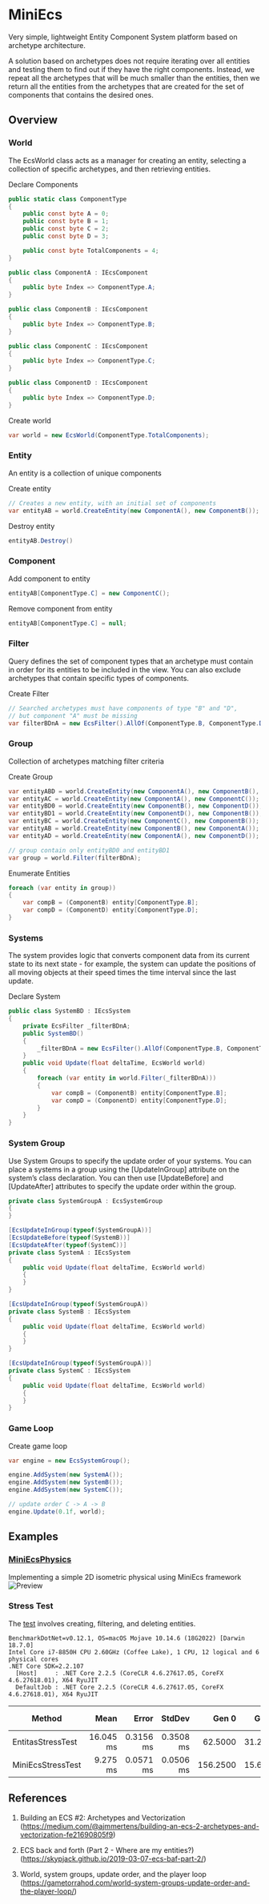# MiniEcs
Very simple, lightweight Entity Component System platform based on archetype architecture.

A solution based on archetypes does not require iterating over all entities and testing them to find out if they have the right components. Instead, we repeat all the archetypes that will be much smaller than the entities, then we return all the entities from the archetypes that are created for the set of components that contains the desired ones.
## Overview

### World
The EcsWorld class acts as a manager for creating an entity, selecting a collection of specific archetypes, and then retrieving entities.

Declare Components
```csharp
public static class ComponentType
{
    public const byte A = 0;
    public const byte B = 1;
    public const byte C = 2;
    public const byte D = 3;

    public const byte TotalComponents = 4;
}

public class ComponentA : IEcsComponent
{
    public byte Index => ComponentType.A;
}

public class ComponentB : IEcsComponent
{
    public byte Index => ComponentType.B;
}

public class ComponentC : IEcsComponent
{
    public byte Index => ComponentType.C;
}

public class ComponentD : IEcsComponent
{
    public byte Index => ComponentType.D;
}
```    
Create world

```csharp
var world = new EcsWorld(ComponentType.TotalComponents);
``` 
### Entity
An entity is a collection of unique components

Create entity

```csharp
// Creates a new entity, with an initial set of components
var entityAB = world.CreateEntity(new ComponentA(), new ComponentB());
``` 
Destroy entity
```csharp
entityAB.Destroy()
``` 
### Component
Add component to entity
```csharp
entityAB[ComponentType.C] = new ComponentC();
``` 
Remove component from entity 
```csharp
entityAB[ComponentType.C] = null;
``` 
### Filter
Query defines the set of component types that an archetype must contain in order for its entities to be included in the view. You can also exclude archetypes that contain specific types of components.

Create Filter
```csharp
// Searched archetypes must have components of type "B" and "D", 
// but component "A" must be missing
var filterBDnA = new EcsFilter().AllOf(ComponentType.B, ComponentType.D).NoneOf(ComponentType.A)
```
### Group
Collection of archetypes matching filter criteria

Create Group 
```csharp
var entityABD = world.CreateEntity(new ComponentA(), new ComponentB(), new ComponentD());
var entityAC = world.CreateEntity(new ComponentA(), new ComponentC());
var entityBD0 = world.CreateEntity(new ComponentB(), new ComponentD());
var entityBD1 = world.CreateEntity(new ComponentD(), new ComponentB());
var entityBC = world.CreateEntity(new ComponentC(), new ComponentB());
var entityAB = world.CreateEntity(new ComponentB(), new ComponentA());
var entityAD = world.CreateEntity(new ComponentA(), new ComponentD());

// group contain only entityBD0 and entityBD1
var group = world.Filter(filterBDnA);
```
Enumerate Entities
```csharp
foreach (var entity in group))
{
    var compB = (ComponentB) entity[ComponentType.B];
    var compD = (ComponentD) entity[ComponentType.D];
}
```
### Systems
The system provides logic that converts component data from its current state to its next state - for example, the system can update the positions of all moving objects at their speed times the time interval since the last update.

Declare System
```csharp
public class SystemBD : IEcsSystem
{
    private EcsFilter _filterBDnA;
    public SystemBD()
    {
        _filterBDnA = new EcsFilter().AllOf(ComponentType.B, ComponentType.D).NoneOf(ComponentType.A)
    }
    public void Update(float deltaTime, EcsWorld world)
    {
        foreach (var entity in world.Filter(_filterBDnA)))
        {
            var compB = (ComponentB) entity[ComponentType.B];
            var compD = (ComponentD) entity[ComponentType.D];
        }
    }
}
```
### System Group
Use System Groups to specify the update order of your systems. You can place a systems in a group using the [UpdateInGroup] attribute on the system’s class declaration. You can then use [UpdateBefore] and [UpdateAfter] attributes to specify the update order within the group.

```csharp
private class SystemGroupA : EcsSystemGroup
{
}

[EcsUpdateInGroup(typeof(SystemGroupA))]
[EcsUpdateBefore(typeof(SystemB))]
[EcsUpdateAfter(typeof(SystemC))]
private class SystemA : IEcsSystem
{
    public void Update(float deltaTime, EcsWorld world)
    {
    }
}

[EcsUpdateInGroup(typeof(SystemGroupA))
private class SystemB : IEcsSystem
{
    public void Update(float deltaTime, EcsWorld world)
    {
    }
}

[EcsUpdateInGroup(typeof(SystemGroupA))]
private class SystemC : IEcsSystem
{
    public void Update(float deltaTime, EcsWorld world)
    {
    }
}
```
### Game Loop

Create game loop
```csharp
var engine = new EcsSystemGroup();

engine.AddSystem(new SystemA());
engine.AddSystem(new SystemB());
engine.AddSystem(new SystemC());

// update order C -> A -> B
engine.Update(0.1f, world);
```
## Examples
### [MiniEcsPhysics](https://github.com/voledyhil/MiniEcsPhysics)
Implementing a simple 2D isometric physical using MiniEcs framework
![Preview](/images/preview.gif)

### Stress Test

The [test](https://github.com/voledyhil/MiniEcs/blob/master/MiniEcs.Benchmark/ComplexTest.cs) involves creating, filtering, and deleting entities.

```
BenchmarkDotNet=v0.12.1, OS=macOS Mojave 10.14.6 (18G2022) [Darwin 18.7.0]
Intel Core i7-8850H CPU 2.60GHz (Coffee Lake), 1 CPU, 12 logical and 6 physical cores
.NET Core SDK=2.2.107
  [Host]     : .NET Core 2.2.5 (CoreCLR 4.6.27617.05, CoreFX 4.6.27618.01), X64 RyuJIT
  DefaultJob : .NET Core 2.2.5 (CoreCLR 4.6.27617.05, CoreFX 4.6.27618.01), X64 RyuJIT
```
|            Method |      Mean |     Error |    StdDev |    Gen 0 |   Gen 1 | Gen 2 | Allocated |
|------------------ |----------:|----------:|----------:|---------:|--------:|------:|----------:|
| EntitasStressTest | 16.045 ms | 0.3156 ms | 0.3508 ms |  62.5000 | 31.2500 |     - | 480.82 KB |
| MiniEcsStressTest |  9.275 ms | 0.0571 ms | 0.0506 ms | 156.2500 | 15.6250 |     - | 764.34 KB |

## References
1. Building an ECS #2: Archetypes and Vectorization (https://medium.com/@ajmmertens/building-an-ecs-2-archetypes-and-vectorization-fe21690805f9)

2. ECS back and forth (Part 2 - Where are my entities?)(https://skypjack.github.io/2019-03-07-ecs-baf-part-2/)

3. World, system groups, update order, and the player loop (https://gametorrahod.com/world-system-groups-update-order-and-the-player-loop/)
